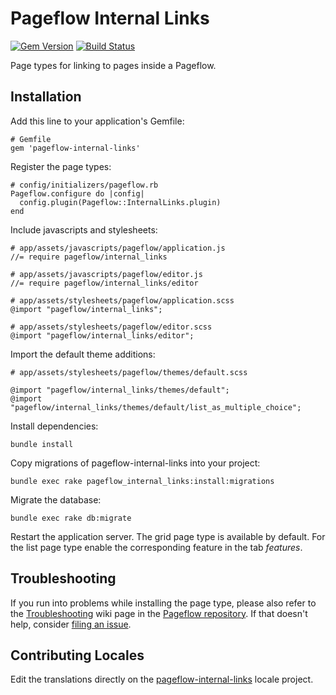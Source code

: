 # Pageflow Internal Links

[![Gem Version](https://badge.fury.io/rb/pageflow-internal-links.svg)](http://badge.fury.io/rb/pageflow-internal-links)
[![Build Status](https://github.com/codevise/pageflow-internal-links/workflows/tests/badge.svg)](https://github.com/codevise/pageflow-internal-links/actions)

Page types for linking to pages inside a Pageflow.

## Installation

Add this line to your application's Gemfile:

    # Gemfile
    gem 'pageflow-internal-links'

Register the page types:

    # config/initializers/pageflow.rb
    Pageflow.configure do |config|
      config.plugin(Pageflow::InternalLinks.plugin)
    end

Include javascripts and stylesheets:

    # app/assets/javascripts/pageflow/application.js
    //= require pageflow/internal_links

    # app/assets/javascripts/pageflow/editor.js
    //= require pageflow/internal_links/editor

    # app/assets/stylesheets/pageflow/application.scss
    @import "pageflow/internal_links";

    # app/assets/stylesheets/pageflow/editor.scss
    @import "pageflow/internal_links/editor";

Import the default theme additions:

    # app/assets/stylesheets/pageflow/themes/default.scss

    @import "pageflow/internal_links/themes/default";
    @import "pageflow/internal_links/themes/default/list_as_multiple_choice";

Install dependencies:

    bundle install

Copy migrations of pageflow-internal-links into your project:

    bundle exec rake pageflow_internal_links:install:migrations

Migrate the database:

    bundle exec rake db:migrate

Restart the application server. The grid page type is available by
default. For the list page type enable the corresponding feature in
the tab *features*.

## Troubleshooting

If you run into problems while installing the page type, please also
refer to the
[Troubleshooting](https://github.com/codevise/pageflow/wiki/Troubleshooting)
wiki page in the
[Pageflow repository](https://github.com/codevise/pageflow). If that
doesn't help, consider
[filing an issue](https://github.com/codevise/pageflow-internal-links/issues).

## Contributing Locales

Edit the translations directly on the
[pageflow-internal-links](http://www.localeapp.com/projects/public?search=tf/pageflow-internal-links)
locale project.
